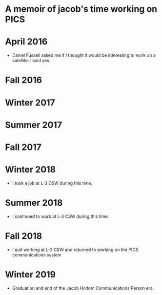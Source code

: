 # A memoir of jacob's time working on PICS

# April 2016
- Daniel Fussell asked me if I thought it would be interesting to work on a satellite. I said yes.

# Fall 2016

# Winter 2017

# Summer 2017

# Fall 2017

# Winter 2018
- I took a job at L-3 CSW during this time.

# Summer 2018
- I continued to work at L-3 CSW during this time.

# Fall 2018
- I quit working at L-3 CSW and returned to working on the PICS communications system

# Winter 2019
- Graduation and end of the Jacob Holtom Communications Person era.
